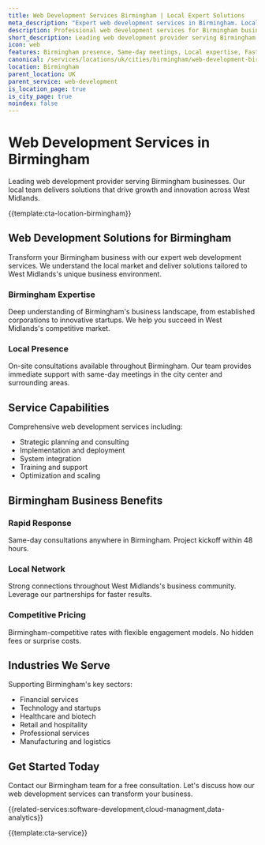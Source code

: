 ```yaml
---
title: Web Development Services Birmingham | Local Expert Solutions
meta_description: "Expert web development services in Birmingham. Local team, same-day consultations, proven results. Transform your business today."
description: Professional web development services for Birmingham businesses
short_description: Leading web development provider serving Birmingham and West Midlands.
icon: web
features: Birmingham presence, Same-day meetings, Local expertise, Fast deployment, Competitive rates, Proven track record
canonical: /services/locations/uk/cities/birmingham/web-development-birmingham.html
location: Birmingham
parent_location: UK
parent_service: web-development
is_location_page: true
is_city_page: true
noindex: false
---
```


# Web Development Services in Birmingham

Leading web development provider serving Birmingham businesses. Our local team delivers solutions that drive growth and innovation across West Midlands.

{{template:cta-location-birmingham}}

## Web Development Solutions for Birmingham

Transform your Birmingham business with our expert web development services. We understand the local market and deliver solutions tailored to West Midlands's unique business environment.

### Birmingham Expertise

Deep understanding of Birmingham's business landscape, from established corporations to innovative startups. We help you succeed in West Midlands's competitive market.

### Local Presence

On-site consultations available throughout Birmingham. Our team provides immediate support with same-day meetings in the city center and surrounding areas.

## Service Capabilities

Comprehensive web development services including:
- Strategic planning and consulting
- Implementation and deployment
- System integration
- Training and support
- Optimization and scaling

## Birmingham Business Benefits

### Rapid Response
Same-day consultations anywhere in Birmingham. Project kickoff within 48 hours.

### Local Network
Strong connections throughout West Midlands's business community. Leverage our partnerships for faster results.

### Competitive Pricing
Birmingham-competitive rates with flexible engagement models. No hidden fees or surprise costs.

## Industries We Serve

Supporting Birmingham's key sectors:
- Financial services
- Technology and startups
- Healthcare and biotech
- Retail and hospitality
- Professional services
- Manufacturing and logistics

## Get Started Today

Contact our Birmingham team for a free consultation. Let's discuss how our web development services can transform your business.

{{related-services:software-development,cloud-managment,data-analytics}}

{{template:cta-service}}
